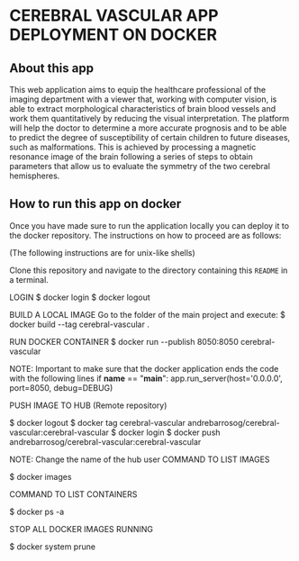 # CEREBRAL VASCULAR APP DEPLOYMENT ON DOCKER

## About this app

This web application aims to equip the  healthcare professional of the imaging department with a viewer that, working with computer vision, is able to extract morphological characteristics of brain blood vessels and work them quantitatively by reducing the visual interpretation. The platform will help the doctor to determine a more accurate prognosis and to be able to predict the degree of susceptibility of certain children to future diseases, such as malformations.
This is achieved by processing a magnetic resonance image of the brain following a series of steps to obtain parameters that allow us to evaluate the symmetry of the two cerebral hemispheres.

## How to run this app on docker

Once you have made sure to run the application locally you can deploy it to the docker repository. The instructions on how to proceed are as follows:

(The following instructions are for unix-like shells)

Clone this repository and navigate to the directory containing this `README` in
a terminal.

LOGIN
$ docker login
$ docker logout

BUILD A LOCAL IMAGE
Go to the folder of the main project and execute:
$ docker build --tag cerebral-vascular .

RUN DOCKER CONTAINER
$ docker run --publish 8050:8050 cerebral-vascular

NOTE: Important to make sure that the docker application ends the code with the following lines
if __name__ == "__main__":
  app.run_server(host='0.0.0.0', port=8050, debug=DEBUG)

PUSH IMAGE TO HUB (Remote repository)

$ docker logout
$ docker tag cerebral-vascular andrebarrosog/cerebral-vascular:cerebral-vascular
$ docker login
$ docker push andrebarrosog/cerebral-vascular:cerebral-vascular

NOTE: Change the name of the hub user
COMMAND TO LIST IMAGES

$ docker images

COMMAND TO LIST CONTAINERS

$ docker ps -a

STOP ALL DOCKER IMAGES RUNNING

$ docker system prune
